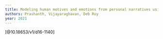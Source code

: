 ```yaml
---
title: Modeling human motives and emotions from personal narratives using external knowledge and entity tracking; modeling human motives and emotions from personal narratives using external knowledge and entity tracking
authors: Prashanth, Vijayaraghavan, Deb Roy
year: 2021
---
```


[@10.18653/v1/d16-1140]